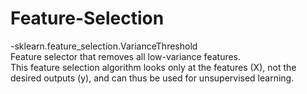 # Feature-Selection

-sklearn.feature_selection.VarianceThreshold <br>
  Feature selector that removes all low-variance features. <br>
  This feature selection algorithm looks only at the features (X), not the desired outputs (y), and can thus be used for unsupervised learning.<br>
